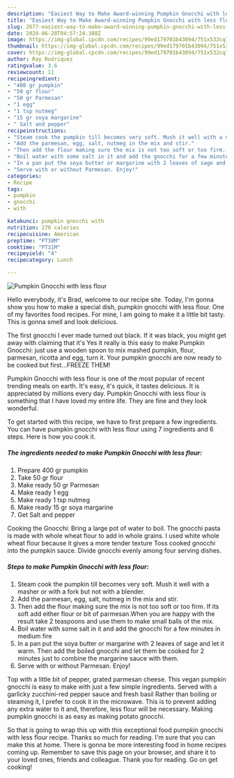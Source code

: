 ```yaml
---
description: "Easiest Way to Make Award-winning Pumpkin Gnocchi with less flour"
title: "Easiest Way to Make Award-winning Pumpkin Gnocchi with less flour"
slug: 2677-easiest-way-to-make-award-winning-pumpkin-gnocchi-with-less-flour
date: 2020-06-20T04:57:24.388Z
image: https://img-global.cpcdn.com/recipes/99ed179701b43094/751x532cq70/pumpkin-gnocchi-with-less-flour-recipe-main-photo.jpg
thumbnail: https://img-global.cpcdn.com/recipes/99ed179701b43094/751x532cq70/pumpkin-gnocchi-with-less-flour-recipe-main-photo.jpg
cover: https://img-global.cpcdn.com/recipes/99ed179701b43094/751x532cq70/pumpkin-gnocchi-with-less-flour-recipe-main-photo.jpg
author: Ray Rodriquez
ratingvalue: 3.6
reviewcount: 11
recipeingredient:
- "400 gr pumpkin"
- "50 gr flour"
- "50 gr Parmesan"
- "1 egg"
- "1 tsp nutmeg"
- "15 gr soya margarine"
- " Salt and pepper"
recipeinstructions:
- "Steam cook the pumpkin till becomes very soft. Mush it well with a masher or with a fork but not with a blender."
- "Add the parmesan, egg, salt, nutmeg in the mix and stir."
- "Then add the flour making sure the mix is not too soft or too firm. If its soft add either flour or bit of parmesan.When you are happy with the result take 2 teaspoons and use them to make small balls of the mix."
- "Boil water with some salt in it and add the gnocchi for a few minutes in medium fire"
- "In a pan put the soya butter or margarine with 2 leaves of sage and let it warm. Then add the boiled gnocchi and let them be cooked for 2 minutes just to combine the margarine sauce with them."
- "Serve with or without Parmesan. Enjoy!"
categories:
- Recipe
tags:
- pumpkin
- gnocchi
- with

katakunci: pumpkin gnocchi with 
nutrition: 270 calories
recipecuisine: American
preptime: "PT38M"
cooktime: "PT31M"
recipeyield: "4"
recipecategory: Lunch

---
```



![Pumpkin Gnocchi with less flour](https://img-global.cpcdn.com/recipes/99ed179701b43094/751x532cq70/pumpkin-gnocchi-with-less-flour-recipe-main-photo.jpg)

Hello everybody, it's Brad, welcome to our recipe site. Today, I'm gonna show you how to make a special dish, pumpkin gnocchi with less flour. One of my favorites food recipes. For mine, I am going to make it a little bit tasty. This is gonna smell and look delicious.

The first gnocchi I ever made turned out black. If it was black, you might get away with claiming that it&#39;s Yes it really is this easy to make Pumpkin Gnocchi: just use a wooden spoon to mix mashed pumpkin, flour, parmesan, ricotta and egg, turn it. Your pumpkin gnocchi are now ready to be cooked but first…FREEZE THEM!

Pumpkin Gnocchi with less flour is one of the most popular of recent trending meals on earth. It's easy, it's quick, it tastes delicious. It is appreciated by millions every day. Pumpkin Gnocchi with less flour is something that I have loved my entire life. They are fine and they look wonderful.


To get started with this recipe, we have to first prepare a few ingredients. You can have pumpkin gnocchi with less flour using 7 ingredients and 6 steps. Here is how you cook it.

<!--inarticleads1-->

##### The ingredients needed to make Pumpkin Gnocchi with less flour:

1. Prepare 400 gr pumpkin
1. Take 50 gr flour
1. Make ready 50 gr Parmesan
1. Make ready 1 egg
1. Make ready 1 tsp nutmeg
1. Make ready 15 gr soya margarine
1. Get  Salt and pepper


Cooking the Gnocchi: Bring a large pot of water to boil. The gnocchi pasta is made with whole wheat flour to add in whole grains. I used white whole wheat flour because it gives a more tender texture Toss cooked gnocchi into the pumpkin sauce. Divide gnocchi evenly among four serving dishes. 

<!--inarticleads2-->

##### Steps to make Pumpkin Gnocchi with less flour:

1. Steam cook the pumpkin till becomes very soft. Mush it well with a masher or with a fork but not with a blender.
1. Add the parmesan, egg, salt, nutmeg in the mix and stir.
1. Then add the flour making sure the mix is not too soft or too firm. If its soft add either flour or bit of parmesan.When you are happy with the result take 2 teaspoons and use them to make small balls of the mix.
1. Boil water with some salt in it and add the gnocchi for a few minutes in medium fire
1. In a pan put the soya butter or margarine with 2 leaves of sage and let it warm. Then add the boiled gnocchi and let them be cooked for 2 minutes just to combine the margarine sauce with them.
1. Serve with or without Parmesan. Enjoy!


Top with a little bit of pepper, grated parmesan cheese. This vegan pumpkin gnocchi is easy to make with just a few simple ingredients. Served with a garlicky zucchini-red pepper sauce and fresh basil Rather than boiling or steaming it, I prefer to cook it in the microwave. This is to prevent adding any extra water to it and, therefore, less flour will be necessary. Making pumpkin gnocchi is as easy as making potato gnocchi. 

So that is going to wrap this up with this exceptional food pumpkin gnocchi with less flour recipe. Thanks so much for reading. I'm sure that you can make this at home. There is gonna be more interesting food in home recipes coming up. Remember to save this page on your browser, and share it to your loved ones, friends and colleague. Thank you for reading. Go on get cooking!
